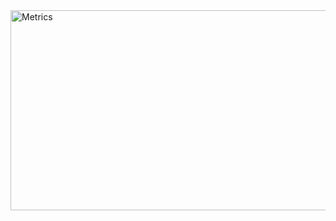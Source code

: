 <img src="https://github.com/aerasmo/aerasmo/blob/main/github-metrics.svg" alt="Metrics" width="940" height="320">
<!--  -->
